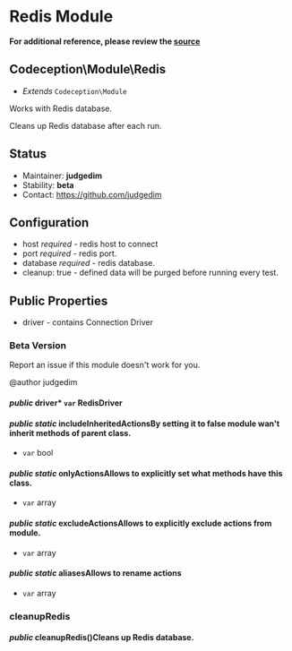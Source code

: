 # Redis Module

**For additional reference, please review the [source](https://github.com/Codeception/Codeception/tree/master/src/Codeception/Module/Redis.php)**
## Codeception\Module\Redis

* *Extends* `Codeception\Module`

Works with Redis database.

Cleans up Redis database after each run.

## Status

* Maintainer: **judgedim**
* Stability: **beta**
* Contact: https://github.com/judgedim

## Configuration

* host *required* - redis host to connect
* port *required* - redis port.
* database *required* - redis database.
* cleanup: true - defined data will be purged before running every test.

## Public Properties
* driver - contains Connection Driver

### Beta Version

Report an issue if this module doesn't work for you.

@author judgedim

#### *public* driver* `var`  RedisDriver

#### *public static* includeInheritedActionsBy setting it to false module wan't inherit methods of parent class.

 * `var`  bool
#### *public static* onlyActionsAllows to explicitly set what methods have this class.

 * `var`  array
#### *public static* excludeActionsAllows to explicitly exclude actions from module.

 * `var`  array
#### *public static* aliasesAllows to rename actions

 * `var`  array




### cleanupRedis
#### *public* cleanupRedis()Cleans up Redis database.





































